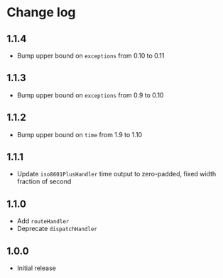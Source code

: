 # Change log

## 1.1.4

* Bump upper bound on `exceptions` from 0.10 to 0.11

## 1.1.3

* Bump upper bound on `exceptions` from 0.9 to 0.10

## 1.1.2

* Bump upper bound on `time` from 1.9 to 1.10

## 1.1.1

* Update `iso8601PlusHandler` time output to zero-padded, fixed width fraction of second

## 1.1.0

* Add `routeHandler`
* Deprecate `dispatchHandler`

## 1.0.0

* Initial release
